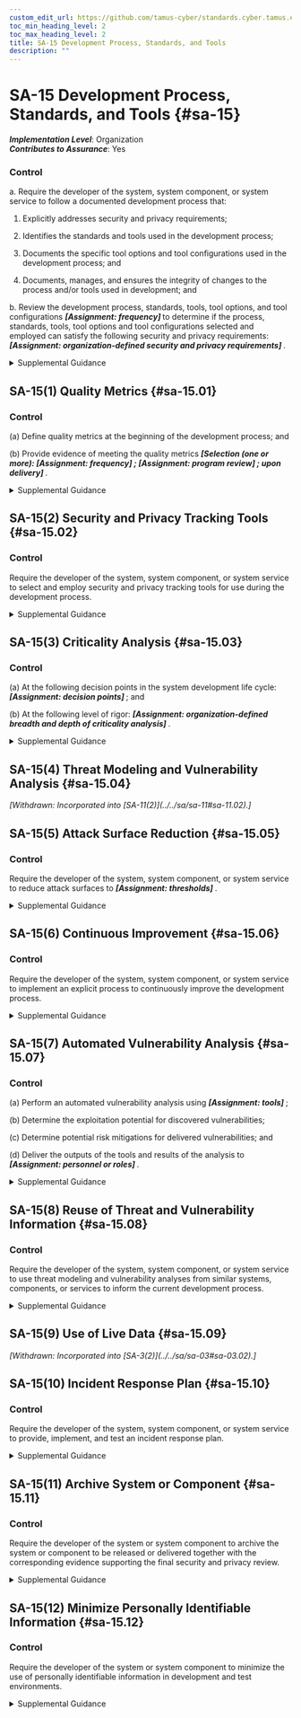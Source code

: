 ```yaml
---
custom_edit_url: https://github.com/tamus-cyber/standards.cyber.tamus.edu/tree/main/static/content/tamus.edu/TAMUS_profile.xml
toc_min_heading_level: 2
toc_max_heading_level: 2
title: SA-15 Development Process, Standards, and Tools
description: ""
---
```


# SA-15 Development Process, Standards, and Tools {#sa-15}

_**Implementation Level**_: Organization\
_**Contributes to Assurance**_: Yes

### Control

a. Require the developer of the system, system component, or system service to follow a documented development process that:

1. Explicitly addresses security and privacy requirements;

2. Identifies the standards and tools used in the development process;

3. Documents the specific tool options and tool configurations used in the development process; and

4. Documents, manages, and ensures the integrity of changes to the process and/or tools used in development; and

b. Review the development process, standards, tools, tool options, and tool configurations <strong> <em>[Assignment: frequency]</em> </strong> to determine if the process, standards, tools, tool options and tool configurations selected and employed can satisfy the following security and privacy requirements: <strong> <em>[Assignment: organization-defined security and privacy requirements]</em> </strong>.

<details>
  <summary>Supplemental Guidance</summary>

Development tools include programming languages and computer-aided design systems. Reviews of development processes include the use of maturity models to determine the potential effectiveness of such processes. Maintaining the integrity of changes to tools and processes facilitates effective supply chain risk assessment and mitigation. Such integrity requires configuration control throughout the system development life cycle to track authorized changes and prevent unauthorized changes.

</details>

## SA-15(1) Quality Metrics {#sa-15.01}

### Control

(a) Define quality metrics at the beginning of the development process; and

(b) Provide evidence of meeting the quality metrics <strong> <em>[Selection (one or more): <strong> <em>[Assignment: frequency]</em> </strong> ; <strong> <em>[Assignment: program review]</em> </strong> ; upon delivery]</em> </strong>.

<details>
  <summary>Supplemental Guidance</summary>

Organizations use quality metrics to establish acceptable levels of system quality. Metrics can include quality gates, which are collections of completion criteria or sufficiency standards that represent the satisfactory execution of specific phases of the system development project. For example, a quality gate may require the elimination of all compiler warnings or a determination that such warnings have no impact on the effectiveness of required security or privacy capabilities. During the execution phases of development projects, quality gates provide clear, unambiguous indications of progress. Other metrics apply to the entire development project. Metrics can include defining the severity thresholds of vulnerabilities in accordance with organizational risk tolerance, such as requiring no known vulnerabilities in the delivered system with a Common Vulnerability Scoring System (CVSS) severity of medium or high.

</details>

## SA-15(2) Security and Privacy Tracking Tools {#sa-15.02}

### Control

Require the developer of the system, system component, or system service to select and employ security and privacy tracking tools for use during the development process.

<details>
  <summary>Supplemental Guidance</summary>

System development teams select and deploy security and privacy tracking tools, including vulnerability or work item tracking systems that facilitate assignment, sorting, filtering, and tracking of completed work items or tasks associated with development processes.

</details>

## SA-15(3) Criticality Analysis {#sa-15.03}

### Control

(a) At the following decision points in the system development life cycle: <strong> <em>[Assignment: decision points]</em> </strong> ; and

(b) At the following level of rigor: <strong> <em>[Assignment: organization-defined breadth and depth of criticality analysis]</em> </strong>.

<details>
  <summary>Supplemental Guidance</summary>

Criticality analysis performed by the developer provides input to the criticality analysis performed by organizations. Developer input is essential to organizational criticality analysis because organizations may not have access to detailed design documentation for system components that are developed as commercial off-the-shelf products. Such design documentation includes functional specifications, high-level designs, low-level designs, source code, and hardware schematics. Criticality analysis is important for organizational systems that are designated as high value assets. High value assets can be moderate- or high-impact systems due to heightened adversarial interest or potential adverse effects on the federal enterprise. Developer input is especially important when organizations conduct supply chain criticality analyses.

</details>

## SA-15(4) Threat Modeling and Vulnerability Analysis {#sa-15.04}

<prop xmlns="http://csrc.nist.gov/ns/oscal/1.0" name="status" value="withdrawn">
               <em>[Withdrawn: Incorporated into [SA-11(2)](../../sa/sa-11#sa-11.02).]</em>
            </prop>
            

## SA-15(5) Attack Surface Reduction {#sa-15.05}

### Control

Require the developer of the system, system component, or system service to reduce attack surfaces to <strong> <em>[Assignment: thresholds]</em> </strong>.

<details>
  <summary>Supplemental Guidance</summary>

Attack surface reduction is closely aligned with threat and vulnerability analyses and system architecture and design. Attack surface reduction is a means of reducing risk to organizations by giving attackers less opportunity to exploit weaknesses or deficiencies (i.e., potential vulnerabilities) within systems, system components, and system services. Attack surface reduction includes implementing the concept of layered defenses, applying the principles of least privilege and least functionality, applying secure software development practices, deprecating unsafe functions, reducing entry points available to unauthorized users, reducing the amount of code that executes, and eliminating application programming interfaces (APIs) that are vulnerable to attacks.

</details>

## SA-15(6) Continuous Improvement {#sa-15.06}

### Control

Require the developer of the system, system component, or system service to implement an explicit process to continuously improve the development process.

<details>
  <summary>Supplemental Guidance</summary>

Developers of systems, system components, and system services consider the effectiveness and efficiency of their development processes for meeting quality objectives and addressing the security and privacy capabilities in current threat environments.

</details>

## SA-15(7) Automated Vulnerability Analysis {#sa-15.07}

### Control

(a) Perform an automated vulnerability analysis using <strong> <em>[Assignment: tools]</em> </strong>;

(b) Determine the exploitation potential for discovered vulnerabilities;

(c) Determine potential risk mitigations for delivered vulnerabilities; and

(d) Deliver the outputs of the tools and results of the analysis to <strong> <em>[Assignment: personnel or roles]</em> </strong>.

<details>
  <summary>Supplemental Guidance</summary>

Automated tools can be more effective at analyzing exploitable weaknesses or deficiencies in large and complex systems, prioritizing vulnerabilities by severity, and providing recommendations for risk mitigations.

</details>

## SA-15(8) Reuse of Threat and Vulnerability Information {#sa-15.08}

### Control

Require the developer of the system, system component, or system service to use threat modeling and vulnerability analyses from similar systems, components, or services to inform the current development process.

<details>
  <summary>Supplemental Guidance</summary>

Analysis of vulnerabilities found in similar software applications can inform potential design and implementation issues for systems under development. Similar systems or system components may exist within developer organizations. Vulnerability information is available from a variety of public and private sector sources, including the NIST National Vulnerability Database.

</details>

## SA-15(9) Use of Live Data {#sa-15.09}

<prop xmlns="http://csrc.nist.gov/ns/oscal/1.0" name="status" value="withdrawn">
               <em>[Withdrawn: Incorporated into [SA-3(2)](../../sa/sa-03#sa-03.02).]</em>
            </prop>
            

## SA-15(10) Incident Response Plan {#sa-15.10}

### Control

Require the developer of the system, system component, or system service to provide, implement, and test an incident response plan.

<details>
  <summary>Supplemental Guidance</summary>

The incident response plan provided by developers may provide information not readily available to organizations and be incorporated into organizational incident response plans. Developer information may also be extremely helpful, such as when organizations respond to vulnerabilities in commercial off-the-shelf products.

</details>

## SA-15(11) Archive System or Component {#sa-15.11}

### Control

Require the developer of the system or system component to archive the system or component to be released or delivered together with the corresponding evidence supporting the final security and privacy review.

<details>
  <summary>Supplemental Guidance</summary>

Archiving system or system components requires the developer to retain key development artifacts, including hardware specifications, source code, object code, and relevant documentation from the development process that can provide a readily available configuration baseline for system and component upgrades or modifications.

</details>

## SA-15(12) Minimize Personally Identifiable Information {#sa-15.12}

### Control

Require the developer of the system or system component to minimize the use of personally identifiable information in development and test environments.

<details>
  <summary>Supplemental Guidance</summary>

Organizations can minimize the risk to an individual’s privacy by using techniques such as de-identification or synthetic data. Limiting the use of personally identifiable information in development and test environments helps reduce the level of privacy risk created by a system.

</details>

